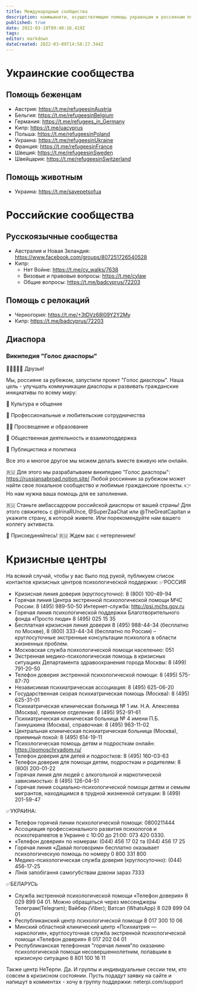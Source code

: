```yaml
---
title: Международные сообщества
description: коммьюнити, осуществляющие помощь украинцам и россиянам по миру
published: true
date: 2022-03-10T09:40:16.419Z
tags: 
editor: markdown
dateCreated: 2022-03-09T14:58:27.344Z
---
```


# Украинские сообщества

## Помощь беженцам

* Австрия: https://t.me/refugeesinAustria
* Бельгия: https://t.me/refugeesinBelgium
* Германия: https://t.me/refugees_in_Germany
* Кипр: https://t.me/uacyprus
* Польша: https://t.me/refugeesinPoland
* Украина: https://t.me/refugeesinUkraine
* Франция: https://t.me/refugeesinFrance
* Швеция: https://t.me/refugeesinSweden
* Швейцария: https://t.me/refugeesinSwitzerland

## Помощь животным
* Украина: https://t.me/savepetsofua

# Российские сообщества

## Русскоязычные сообщества
* Австралия и Новая Зеландия: https://www.facebook.com/groups/807251726540528
* Кипр: 
	* Нет Войне: https://t.me/cy_walks/7638
  * Визовые и правовые вопросы: https://t.me/cylaw
  * Общие вопросы: https://t.me/badcyprus/72203

## Помощь с релокаций
* Черногория: https://t.me/+3tDVz68l09Y2Y2My
* Кипр: https://t.me/badcyprus/72203

## Диаспора

### Википедия "Голос диаспоры"
🙋🙋‍♂🙋‍♀ Друзья!

Мы, россияне за рубежом, запустили проект "Голос диаспоры". Наша цель - улучшать коммуникации диаспоры и развивать гражданские инициативы по всему миру:

🎨 Культура и общение

🧩 Профессиональные и любительские сотрудничества

🧑‍🏫 Просвещение и образование

🤝 Общественная деятельность и взаимоподдержка

📢 Публицистика и политика

Все это и многое другое мы можем делать вместе вживую или онлайн.

🇷🇺 Для этого мы разрабатываем википедию "Голос диаспоры": https://russiansabroad.notion.site/
Любой россиянин за рубежом может найти свое локальное сообщество и любимые гражданские проекты.
👉 Но нам нужна ваша помощь для ее заполнения.

🇷🇺 Станьте амбассадором российской диаспоры от вашей страны! Для этого свяжитесь с @IrinaRUnce, @SuperZaaChat или @TheGreatCapitan и укажите страну, в которой живете. Или порекомендуйте нам вашего коллегу активиста.

🤗 Присоединяйтесь!
🇷🇺 Ждем вас с нетерпением!

# Кризисные центры

На всякий случай, чтобы у вас было под рукой, публикуем список контактов кризисных центров психологической поддержки: 
✅РОССИЯ 
- Кризисная линия доверия (круглосуточно): 8 (800) 100-49-94 
- Горячая линия Центра экстренной психологической помощи МЧС России: 8 (495) 989-50-50  Интернет-служба: http://psi.mchs.gov.ru
- Горячая линия психологической поддержки Благотворительного фонда «Просто люди» 8 (495) 025 15 35
- Бесплатная кризисная линия доверия  8 (495) 988-44-34 (бесплатно по Москве), 8 (800) 333-44-34 (бесплатно по России) – круглосуточные экстренные консультации психолога в области жизненных проблем. 
- Московская служба психологической помощи населению: 051
- Экстренная медико-психологическая помощь в кризисных ситуациях Департамента здравоохранения города Москвы: 8 (499) 791-20-50
- Телефон доверия экстренной психологической помощи: 8 (495) 575-87-70
- Независимая психиатрическая ассоциация: 8 (495) 625-06-20
- Государственная скорая психиатрическая помощь (Москва): 8 (495) 625-31-01
- Психиатрическая клиническая больница № 1 им. Н.А. Алексеева (Москва), приемное отделение: 8 (495) 952-91-61 
- Психиатрическая клиническая больница № 4 имени П.Б. Ганнушкина (Москва), справочная: 8 (495) 963-11-02 
- Центральная клиническая психиатрическая больница (Москва), приемный покой: 8 (495) 614-19-11
- Психологическая помощь детям и подросткам онлайн: https://pomoschryadom.ru/
- Телефон доверия для детей и подростков: 8 (495) 160-03-63
- Телефон доверия для помощи детям, подросткам и родителям: 8 (800) 200-01-22
- Горячая линия для людей с алкогольной и наркотической зависимостью: 8 (495) 126-04-51
- Горячая линия социально-психологической помощи детям и семьям мигрантов, находящимся в трудной жизненной ситуации: 8 (499) 201-59-47 

✅УКРАИНА: 
- Телефон горячей линии психологической помощи: 0800211444
- Ассоциация профессионального развития психологов и психотерапевтов в Украине с 10:00 до 21:00: 073 420 0330.
- «Телефон доверия» по номерам:  (044) 456 17 02 та (044) 456 17 25
- Горячая линия «Давай поговорим» бесплатно оказывает психологическую помощь по номеру 0 800 331 800
- Медико-психологическая служба доверия (круглосуточно): (044) 456-17-25
- Лінія запобігання самогубствам дзвони зараз 7333

✅БЕЛАРУСЬ
- Служба экстренной психологической помощи «Телефон доверия» 8 029 899 04 01. Можно обращаться через мессенджеры Телеграм(Telegram); Вайбер (Viber); Ватсап (WhatsApp) 8 029 899 04 01
- Республиканский центр психологической помощи 8 017 300 10 06
- Минский областной клинический центр «Психиатрия — наркология», круглосуточная служба экстренной психологической помощи «Телефон доверия» 8 017 202 04 01 
- Республиканская телефонная "горячая линия"по оказанию психологической помощи несовершеннолетним, попавшим в кризисную ситуацию 8 801 100 16 11

Также центр НеТерпи. Да. И группы и индивидуальные сессии тем, кто совсем в кризисном состоянии. 
Пусть подадут  заявку на сайте и напишут в комментах - хочу в группу поддержки: 
neterpi.com/support